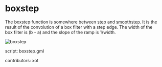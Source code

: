 boxstep
=======

The boxstep function is somewhere between [step] and [smoothstep].
It is the result of the convolution of a box filter with a step edge.
The width of the box filter is (b - a) and the slope of the ramp is 1/width.

![boxstep](/images/boxstep1.png "boxstep")

script: boxstep.gml

contributors: xot

[step]: /script/step
[smoothstep]: /script/smoothstep
